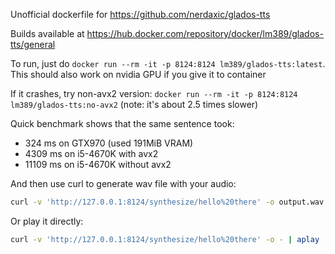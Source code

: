 Unofficial dockerfile for https://github.com/nerdaxic/glados-tts

Builds available at https://hub.docker.com/repository/docker/lm389/glados-tts/general

To run, just do `docker run --rm -it -p 8124:8124 lm389/glados-tts:latest`. This should also work on nvidia GPU if you give it to container

If it crashes, try non-avx2 version: `docker run --rm -it -p 8124:8124 lm389/glados-tts:no-avx2` (note: it's about 2.5 times slower)

Quick benchmark shows that the same sentence took:
 - 324 ms on GTX970 (used 191MiB VRAM)
 - 4309 ms on i5-4670K with avx2
 - 11109 ms on i5-4670K without avx2

And then use curl to generate wav file with your audio:
```bash
curl -v 'http://127.0.0.1:8124/synthesize/hello%20there' -o output.wav
```

Or play it directly:
```bash
curl -v 'http://127.0.0.1:8124/synthesize/hello%20there' -o - | aplay
```